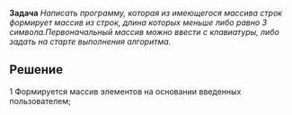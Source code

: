 **Задача**
*Написать программу, которая из имеющегося массива строк формирует массив из строк, длина которых меньше либо равно 3 символа.Первоначальный массив можно ввести с клавиатуры, либо задать на старте  выполнения алгоритма.*
## Решение
1 Формируется массив элементов на основании введенных пользователем;

